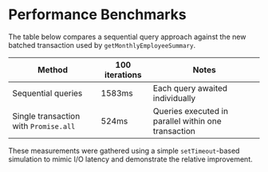 # Performance Benchmarks

The table below compares a sequential query approach against the new batched transaction used by `getMonthlyEmployeeSummary`.

| Method | 100 iterations | Notes |
|--------|---------------|-------|
| Sequential queries | 1583ms | Each query awaited individually |
| Single transaction with `Promise.all` | 524ms | Queries executed in parallel within one transaction |

These measurements were gathered using a simple `setTimeout`-based simulation to mimic I/O latency and demonstrate the relative improvement.
